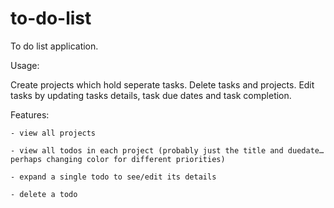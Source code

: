 # to-do-list

To do list application. 

Usage:

Create projects which hold seperate tasks.
Delete tasks and projects.
Edit tasks by updating tasks details, task due dates and task completion.


Features:

    - view all projects

    - view all todos in each project (probably just the title and duedate… perhaps changing color for different priorities)

    - expand a single todo to see/edit its details

    - delete a todo

